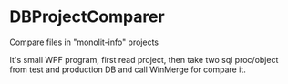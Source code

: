 # DBProjectComparer
Compare files in "monolit-info" projects

It's small WPF program, first read project, then take two sql proc/object from test and production DB and call WinMerge for compare it.
